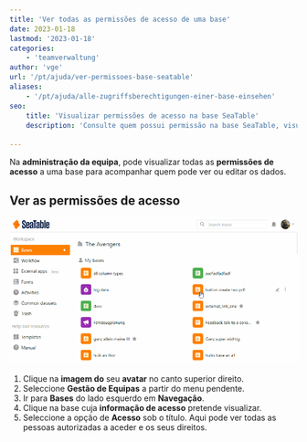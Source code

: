 ```yaml
---
title: 'Ver todas as permissões de acesso de uma base'
date: 2023-01-18
lastmod: '2023-01-18'
categories:
    - 'teamverwaltung'
author: 'vge'
url: '/pt/ajuda/ver-permissoes-base-seatable'
aliases:
    - '/pt/ajuda/alle-zugriffsberechtigungen-einer-base-einsehen'
seo:
    title: 'Visualizar permissões de acesso na base SeaTable'
    description: 'Consulte quem possui permissão na base SeaTable, visualize e gerencie autorizações com clareza para manter controle e segurança nos dados.'

---
```


Na **administração da equipa**, pode visualizar todas as **permissões de acesso** a uma base para acompanhar quem pode ver ou editar os dados.

## Ver as permissões de acesso

![Ver todas as opções de acesso de uma base](images/Alle-Zugriffsmoeglichkeiten-einer-Base-einsehen-1.gif)

1. Clique na **imagem do** seu **avatar** no canto superior direito.
2. Seleccione **Gestão de Equipas** a partir do menu pendente.
3. Ir para **Bases** do lado esquerdo em **Navegação**.
4. Clique na base cuja **informação de acesso** pretende visualizar.
5. Seleccione a opção de **Acesso** sob o título. Aqui pode ver todas as pessoas autorizadas a aceder e os seus direitos.
